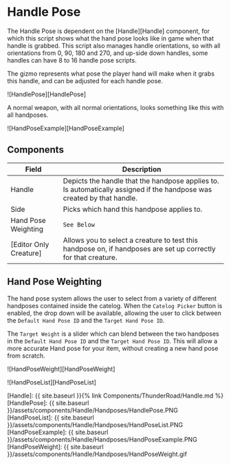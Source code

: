 # Handle Pose

The Handle Pose is dependent on the [Handle][Handle] component, for which this script shows what the hand pose looks like in game when that handle is grabbed. This script also manages handle orientations, so with all orientations from 0, 90, 180 and 270, and up-side down handles, some handles can have 8 to 16 handle pose scripts. 

The gizmo represents what pose the player hand will make when it grabs this handle, and can be adjusted for each handle pose. 

![HandlePose][HandlePose]

A normal weapon, with all normal orientations, looks something like this with all handposes.

![HandPoseExample][HandPoseExample]

## Components

| Field                       | Description
|---                          |---
| Handle                      | Depicts the handle that the handpose applies to. Is automatically assigned if the handpose was created by that handle.
| Side                        | Picks which hand this handpose applies to.
| Hand Pose Weighting         | `See Below`
| [Editor Only Creature]      | Allows you to select a creature to test this handpose on, if handposes are set up correctly for that creature.

## Hand Pose Weighting

The hand pose system allows the user to select from a variety of different handposes contained inside the catelog. When the `Catelog Picker` button is enabled, the drop down will be available, allowing the user to click between the `Default Hand Pose ID` and the `Target Hand Pose ID`. 

The `Target Weight` is a slider which can blend between the two handposes in the `Default Hand Pose ID` and the `Target Hand Pose ID`. This will allow a more accurate Hand pose for your item, without creating a new hand pose from scratch. 

![HandPoseWeight][HandPoseWeight]

![HandPoseList][HandPoseList]


[Handle]: {{ site.baseurl }}{% link Components/ThunderRoad/Handle.md %}
[HandlePose]: {{ site.baseurl }}/assets/components/Handle/Handposes/HandlePose.PNG
[HandPoseList]: {{ site.baseurl }}/assets/components/Handle/Handposes/HandPoseList.PNG
[HandPoseExample]: {{ site.baseurl }}/assets/components/Handle/Handposes/HandPoseExample.PNG
[HandPoseWeight]: {{ site.baseurl }}/assets/components/Handle/Handposes/HandPoseWeight.gif